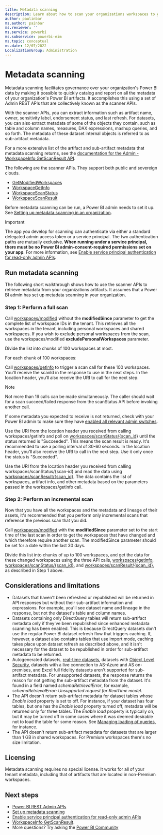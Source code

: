 ```yaml
---
title: Metadata scanning
description: Learn about how to scan your organizations workspaces to get metadata about your organization's Power BI data assets.
author: paulinbar
ms.author: painbar
ms.reviewer: ''
ms.service: powerbi
ms.subservice: powerbi-eim
ms.topic: conceptual
ms.date: 12/07/2022
LocalizationGroup: Administration
---
```


# Metadata scanning

Metadata scanning facilitates governance over your organization's Power BI data by making it possible to quickly catalog and report on all the metadata of your organization's Power BI artifacts. It accomplishes this using a set of Admin REST APIs that are collectively known as the scanner APIs.

With the scanner APIs, you can extract information such as artifact name, owner, sensitivity label, endorsement status, and last refresh. For datasets, you can also extract metadata of some of the objects they contain, such as table and column names, measures, DAX expressions, mashup queries, and so forth. The metadata of these dataset internal objects is referred to as sub-artifact metadata.

For a more extensive list of the artifact and sub-artifact metadata that metadata scanning returns, see the [documentation for the Admin - WorkspaceInfo GetScanResult API](/rest/api/power-bi/admin/workspace-info-get-scan-result).

The following are the scanner APIs. They support both public and sovereign clouds.

* [GetModifiedWorkspaces](/rest/api/power-bi/admin/workspace-info-get-modified-workspaces)
* [WorkspaceGetInfo](/rest/api/power-bi/admin/workspace-info-post-workspace-info)
* [WorkspaceScanStatus](/rest/api/power-bi/admin/workspace-info-get-scan-status)
* [WorkspaceScanResult](/rest/api/power-bi/admin/workspace-info-get-scan-result)

Before metadata scanning can be run, a Power BI admin needs to set it up. See [Setting up metadata scanning in an organization](../admin/service-admin-metadata-scanning-setup.md).

> [!IMPORTANT]
> The app you develop for scanning can authenticate via either a standard delegated admin access token or a service principal. The two authentication paths are mutually exclusive. **When running under a service principal, there must be no Power BI admin-consent-required permissions set on your app**. For more information, see [Enable service principal authentication for read-only admin APIs](./read-only-apis-service-principal-authentication.md).

## Run metadata scanning

The following short walkthrough shows how to use the scanner APIs to retrieve metadata from your organizations artifacts. It assumes that a Power BI admin has set up metadata scanning in your organization.

### Step 1: Perform a full scan

Call [workspaces/modified](/rest/api/power-bi/admin/workspace-info-get-modified-workspaces) without the **modifiedSince** parameter to get the complete list of workspace IDs in the tenant. This retrieves all the workspaces in the tenant, including personal workspaces and shared workspaces. If you wish to exclude personal workspaces from the scan, use the workspaces/modified **excludePersonalWorkspaces** parameter.

Divide the list into chunks of 100 workspaces at most.

For each chunk of 100 workspaces:

Call [workspaces/getInfo](/rest/api/power-bi/admin/workspace-info-post-workspace-info) to trigger a scan call for these 100 workspaces. You'll receive the scanId in the response to use in the next steps. In the location header, you’ll also receive the URI to call for the next step.

>[!NOTE]
> Not more than 16 calls can be made simultaneously. The caller should wait for a scan succeed/failed response from the scanStatus API before invoking another call.
>
> If some metadata you expected to receive is not returned, check with your Power BI admin to make sure they have [enabled all relevant admin switches](../admin/service-admin-metadata-scanning-setup.md).

Use the URI from the location header you received from calling workspaces/getInfo and poll on [workspaces/scanStatus/{scan_id}](/rest/api/power-bi/admin/workspace-info-get-scan-status) until the status returned is "Succeeded". This means the scan result is ready. It's recommended to use a polling interval of 30-60 seconds. In the location header, you’ll also receive the URI to call in the next step. Use it only once the status is "Succeeded".

Use the URI from the location header you received from calling workspaces/scanStatus/{scan-id} and read the data using [workspaces/scanResult/{scan_id}](/rest/api/power-bi/admin/workspace-info-get-scan-result). The data contains the list of workspaces, artifact info, and other metadata based on the parameters passed in the workspaces/getInfo call.

### Step 2: Perform an incremental scan

Now that you have all the workspaces and the metadata and lineage of their assets, it's recommended that you perform only incremental scans that reference the previous scan that you did.

Call [workspaces/modified](/rest/api/power-bi/admin/workspace-info-get-modified-workspaces) with the **modifiedSince** parameter set to the start time of the last scan in order to get the workspaces that have changed and which therefore require another scan. The modifiedSince parameter should be set for a date within the last 30 days.

Divide this list into chunks of up to 100 workspaces, and get the data for these changed workspaces using the three API calls, [workspaces/getInfo](/rest/api/power-bi/admin/workspace-info-post-workspace-info), [workspaces/scanStatus/{scan_id}](/rest/api/power-bi/admin/workspace-info-get-scan-status), and [workspaces/scanResult/{scan_id}](/rest/api/power-bi/admin/workspace-info-get-scan-result), as described in Step 1 above.

## Considerations and limitations

* Datasets that haven't been refreshed or republished will be returned in API responses but without their sub-artifact information and expressions. For example, you'll see dataset name and lineage in the response, but not the dataset's table and column names.
* Datasets containing only DirectQuery tables will return sub-artifact metadata only if they've been republished since enhanced metadata scanning has been enabled. This is because DirectQuery datasets don't use the regular Power BI dataset refresh flow that triggers caching. If, however, a dataset also contains tables that use import mode, caching takes place upon dataset refresh as described above, and it isn't necessary for the dataset to be republished in order for sub-artifact metadata to be returned.
* Autogenerated datasets, [real-time datasets](../connect-data/service-real-time-streaming.md), datasets with [Object Level Security](https://powerbi.microsoft.com/blog/object-level-security-ols-is-now-generally-available-in-power-bi-premium-and-pro/), datasets with a live connection to AS-Azure and AS on-premises, and Excel full fidelity datasets aren't supported for sub-artifact metadata. For unsupported datasets, the response returns the reason for not getting the sub-artifact metadata from the dataset. It's found in a field named *schemaRetrievalError*, for example, *schemaRetrievalError: Unsupported request for RealTime model*.
* The API doesn't return sub-artifact metadata for dataset tables whose *Enable load* property is set to off. For instance, if your dataset has four tables, but one has the *Enable load* property turned off, metadata will be returned only for three tables. The *Enable load* property is typically on, but it may be turned off in some cases where it was deemed desirable not to load the table for some reason. See [Managing loading of queries](../connect-data/refresh-include-in-report-refresh.md#managing-loading-of-queries), for instance.
* The API doesn't return sub-artifact metadata for datasets that are larger than 1 GB in shared workspaces. For Premium workspaces there's no size limitation.

## Licensing

Metadata scanning requires no special license. It works for all of your tenant metadata, including that of artifacts that are located in non-Premium workspaces.

## Next steps

* [Power BI REST Admin APIs](/rest/api/power-bi/admin)
* [Set up metadata scanning](../admin/service-admin-metadata-scanning-setup.md)
* [Enable service principal authentication for read-only admin APIs](read-only-apis-service-principal-authentication.md)
* [WorkspaceInfo GetScanResult](/rest/api/power-bi/admin/workspace-info-get-scan-result).
* More questions? Try asking the [Power BI Community](https://community.powerbi.com)